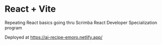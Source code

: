 # React + Vite

Repeating React basics going thru Scrimba React Developer Specialization program

Deployed at https://ai-recipe-emoro.netlify.app/
